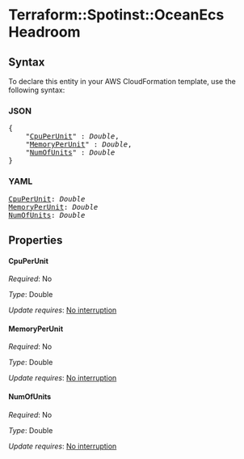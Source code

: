 # Terraform::Spotinst::OceanEcs Headroom

## Syntax

To declare this entity in your AWS CloudFormation template, use the following syntax:

### JSON

<pre>
{
    "<a href="#cpuperunit" title="CpuPerUnit">CpuPerUnit</a>" : <i>Double</i>,
    "<a href="#memoryperunit" title="MemoryPerUnit">MemoryPerUnit</a>" : <i>Double</i>,
    "<a href="#numofunits" title="NumOfUnits">NumOfUnits</a>" : <i>Double</i>
}
</pre>

### YAML

<pre>
<a href="#cpuperunit" title="CpuPerUnit">CpuPerUnit</a>: <i>Double</i>
<a href="#memoryperunit" title="MemoryPerUnit">MemoryPerUnit</a>: <i>Double</i>
<a href="#numofunits" title="NumOfUnits">NumOfUnits</a>: <i>Double</i>
</pre>

## Properties

#### CpuPerUnit

_Required_: No

_Type_: Double

_Update requires_: [No interruption](https://docs.aws.amazon.com/AWSCloudFormation/latest/UserGuide/using-cfn-updating-stacks-update-behaviors.html#update-no-interrupt)

#### MemoryPerUnit

_Required_: No

_Type_: Double

_Update requires_: [No interruption](https://docs.aws.amazon.com/AWSCloudFormation/latest/UserGuide/using-cfn-updating-stacks-update-behaviors.html#update-no-interrupt)

#### NumOfUnits

_Required_: No

_Type_: Double

_Update requires_: [No interruption](https://docs.aws.amazon.com/AWSCloudFormation/latest/UserGuide/using-cfn-updating-stacks-update-behaviors.html#update-no-interrupt)

